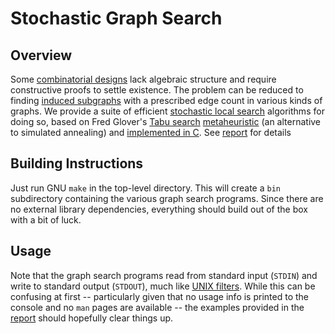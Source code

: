 # Stochastic Graph Search

## Overview
Some 
[combinatorial designs](https://en.wikipedia.org/wiki/Combinatorial_design) 
lack algebraic structure and require constructive proofs
to settle existence. The problem can be reduced to finding [induced
subgraphs](https://en.wikipedia.org/wiki/Induced_subgraph) with a 
prescribed edge count in various kinds of graphs. We provide a suite of 
efficient 
[stochastic local search](https://www.researchgate.net/publication/283825846_Stochastic_Local_Search_Algorithms_An_Overview) 
algorithms for doing so, based on Fred Glover's
[Tabu search](https://en.wikipedia.org/wiki/Tabu_search)
[metaheuristic](https://en.wikipedia.org/wiki/Metaheuristic) (an alternative to simulated annealing)
and [implemented in C](https://github.com/vglazer/USRA/tree/master/subgraph_finding/src). 
See [report](https://github.com/vglazer/USRA/blob/master/subgraph_finding/doc/README.md) for details

## Building Instructions
Just run GNU `make` in the top-level directory. This will create a `bin` 
subdirectory containing the various graph search programs. Since there are 
no external library dependencies, everything should build out of the box 
with a bit of luck.

## Usage
Note that the graph search programs read from standard input (`STDIN`) and 
write to standard output (`STDOUT`), much like 
[UNIX filters](https://en.wikipedia.org/wiki/Filter_(software)#Unix). 
While this can be confusing at first -- particularly given that no usage 
info is printed to the console and no `man` pages are available -- the 
examples provided in the 
[report](https://github.com/vglazer/USRA/blob/master/subgraph_finding/doc/README.md)
should hopefully clear things up.
